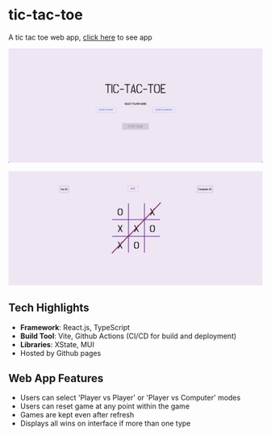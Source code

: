 # tic-tac-toe

A tic tac toe web app, [click here](https://laurajhwu.github.io/tic-tac-toe/) to see app

![Landing Page](./assets/landing_page.png)

![Game Page](./assets/game_page.png)

## Tech Highlights

- **Framework**: React.js, TypeScript
- **Build Tool**: Vite, Github Actions (CI/CD for build and deployment)
- **Libraries**: XState, MUI
- Hosted by Github pages

## Web App Features

- Users can select 'Player vs Player' or 'Player vs Computer' modes
- Users can reset game at any point within the game
- Games are kept even after refresh
- Displays all wins on interface if more than one type
